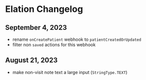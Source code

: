# Elation Changelog

## September 4, 2023

- rename `onCreatePatient` webhook to `patientCreatedOrUpdated`
- filter non `saved` actions for this webhook

## August 21, 2023

- make non-visit note text a large input (`StringType.TEXT`)
